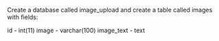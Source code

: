 Create a database called image_upload and create a table called images with fields:

id - int(11)
image - varchar(100)
image_text - text

